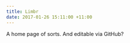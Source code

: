 ```yaml
---
title: Limbr
date: 2017-01-26 15:11:00 +11:00
---
```


A home page of sorts. And editable via GitHub?
